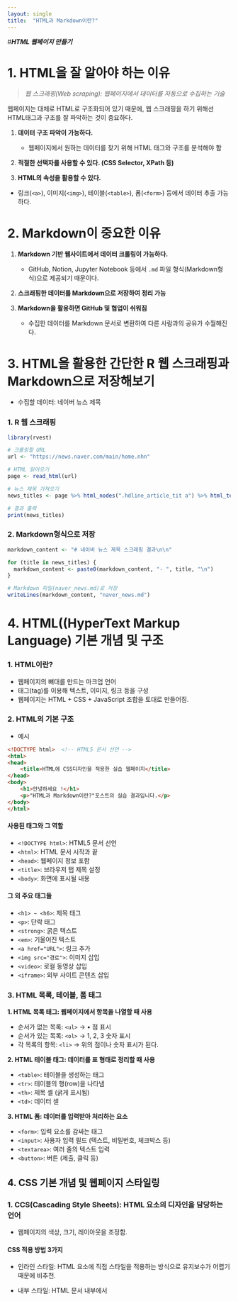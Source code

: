 ```yaml
---
layout: single
title:  "HTML과 Markdown이란?"
---
```


#***HTML 웹페이지 만들기***

# 1. HTML을 잘 알아야 하는 이유

> *웹 스크래핑(Web scraping): 웹페이지에서 데이터를 자동으로 수집하는 기술*

웹페이지는 대체로 HTML로 구조화되어 있기 때문에, 웹 스크래핑을 하기 위해선
HTML태그과 구조를 잘 파악하는 것이 중요하다.

1. **데이터 구조 파악이 가능하다.**
   - 웹페이지에서 원하는 데이터를 찾기 위해 HTML 태그와 구조를 분석해야 함

2. **적절한 선택자를 사용할 수 있다. (CSS Selector, XPath 등)**

3. **HTML의 속성을 활용할 수 있다.**
- 링크(`<a>`), 이미지(`<img>`), 테이블(`<table>`), 폼(`<form>`) 등에서 데이터 추출 가능하다.

# 2. Markdown이 중요한 이유
1. **Markdown 기반 웹사이트에서 데이터 크롤링이 가능하다.**
   - GitHub, Notion, Jupyter Notebook 등에서 `.md` 파일 형식(Markdown형식)으로 제공되기 때문이다.

2. **스크래핑한 데이터를 Markdown으로 저장하여 정리 가능**
  

3. **Markdown을 활용하면 GitHub 및 협업이 쉬워짐**
   - 수집한 데이터를 Markdown 문서로 변환하여 다른 사람과의 공유가 수월해진다.
  
# 3. HTML을 활용한 간단한 R 웹 스크래핑과 Markdown으로 저장해보기
- 수집할 데이터: 네이버 뉴스 제목

### 1. R 웹 스크래핑  
```r
library(rvest)

# 크롤링할 URL
url <- "https://news.naver.com/main/home.nhn"

# HTML 읽어오기
page <- read_html(url)

# 뉴스 제목 가져오기
news_titles <- page %>% html_nodes(".hdline_article_tit a") %>% html_text()

# 결과 출력
print(news_titles)
```

### 2. Markdown형식으로 저장

```r
markdown_content <- "# 네이버 뉴스 제목 스크래핑 결과\n\n"

for (title in news_titles) {
  markdown_content <- paste0(markdown_content, "- ", title, "\n")
}

# Markdown 파일(naver_news.md)로 저장
writeLines(markdown_content, "naver_news.md")
```

# 4. HTML((HyperText Markup Language) 기본 개념 및 구조
### 1. HTML이란?
   - 웹페이지의 뼈대를 만드는 마크업 언어
   - 태그(tag)를 이용해 텍스트, 이미지, 링크 등을 구성
   - 웹페이지는 HTML + CSS + JavaScript 조합을 토대로 만들어짐.

### 2. HTML의 기본 구조
- 예시  

```html
<!DOCTYPE html>  <!-- HTML5 문서 선언 -->
<html>
<head>
    <title>HTML에 CSS디자인을 적용한 실습 웹페이지</title>
</head>
<body>
    <h1>안녕하세요 !</h1>
    <p>"HTML과 Markdown이란?"포스트의 실습 결과입니다.</p>
</body>
</html>
```

#### 사용된 태그와 그 역할  
- `<!DOCTYPE html>`: HTML5 문서 선언  
- `<html>`: HTML 문서 시작과 끝  
- `<head>`: 웹페이지 정보 포함  
- `<title>`: 브라우저 탭 제목 설정  
- `<body>`: 화면에 표시될 내용  

#### 그 외 주요 태그들  
- `<h1> ~ <h6>`: 제목 태그  
- `<p>`: 단락 태그  
- `<strong>`: 굵은 텍스트  
- `<em>`: 기울어진 텍스트  
- `<a href="URL">`: 링크 추가  
- `<img src="경로">`: 이미지 삽입  
- `<video>`: 로컬 동영상 삽입  
- `<iframe>`: 외부 사이트 콘텐츠 삽입  


### 3. HTML 목록, 테이블, 폼 태그
 **1. HTML 목록 태그: 웹페이지에서 항목을 나열할 때 사용**
  - 순서가 없는 목록: `<ul>` -> • 점 표시
  - 순서가 있는 목록: `<ol>` -> 1, 2, 3 숫자 표시
  - 각 목록의 항목: `<li>` -> 위의 점이나 숫자 표시가 된다.  

  **2. HTML 테이블 태그: 데이터를 표 형태로 정리할 때 사용**
  - `<table>`: 테이블을 생성하는 태그
  - `<tr>`: 테이블의 행(row)을 나타냄
  - `<th>`: 제목 셀 (굵게 표시됨)
  - `<td>`: 데이터 셀  

  **3. HTML 폼: 데이터를 입력받아 처리하는 요소**
  - `<form>`: 입력 요소를 감싸는 태그
  - `<input>`: 사용자 입력 필드 (텍스트, 비밀번호, 체크박스 등)
  - `<textarea>`: 여러 줄의 텍스트 입력
  - `<button>`: 버튼 (제출, 클릭 등)

## 4. CSS 기본 개념 및 웹페이지 스타일링
### 1. CCS(Cascading Style Sheets): HTML 요소의 디자인을 담당하는 언어
  - 웹페이지의 색상, 크기, 레이아웃을 조정함.

#### CSS 적용 방법 3가지

 - 인라인 스타일: HTML 요소에 직접 스타일을 적용하는 방식으로 유지보수가 어렵기 때문에 비추천.
  
 - 내부 스타일: HTML 문서 내부에서 <style> 태그를 사용하여 스타일을 정의하는 방식으로, 작은 프로젝트에 적합하지만 관리가 어려울 수 있음.

```css
<head>
    <style>
        p {
            color: blue;
            font-size: 18px;
        }
    </style>
</head>
```

 - 외부 스타일: 별도의 CSS 파일을 만들어 HTML 문서와 연결하면 유지보수가 쉽고 여러 페이지에 동일한 스타일을 적용할 수 있음.

```css
<head>
    <link rel="stylesheet" href="styles.css">
</head>
```

### 2. CSS 기본 문법과 선택자
 - CSS 기본 문법: CSS는 선택자와 속성, 값으로 구성된다.
```css
선택자 {
    속성: 값;
}
```

 - 선택자: 스타일을 적용할 요소를 지정

 - 속성: 디자인을 변경하는 설정

 - 값: 속성에 적용할 값

#### 주요 CSS 선택자
`*` : 모든 요소 선택 ex) `* { margin: 0; }`

`태그명` : 특정 태그 선택 ex) `h1 { color: red; }`

`.클래스명` : 특정 클래스를 선택 ex) `.title { font-size: 20px; }`

`#아이디명` : 특정 ID를 선택 ex) `#header { background-color: black; }`

`,`  : 여러 요소를 동시에 선택 ex) `h1, p { color: red; }`

`A B ` : 특정 요소 안의 하위 요소를 선택 ex) `div p { color: green; }`

### 3. CSS 박스 모델과 레이아웃
- 웹페이지의 모든 요소는 박스 형태로 구성된다.
```css
.box {
    width: 300px;
    padding: 20px;
    border: 2px solid black;
    margin: 10px;
}
```

`내용(content)`: 텍스트, 이미지 등

`패딩(padding)`: 내용과 테두리 사이 여백

`테두리(border)`: 박스의 경계선

`마진(margin)`: 다른 요소와의 간격

### 4. CSS 레이아웃: display와 Flexbox 정렬
##### display  
`block`: 줄 바꿈이 있는 요소 -> 줄 바꿈이 자동으로 발생 ex) `div`,`p`

`inline`: 한 줄에 나란히 배치되는 요소 -> 모든 요소 한 줄에 나란히 배치 ex) `span`,`a`

`flex`: 요소를 유연하게 배치  
ex)
```html
<div style="display: flex; gap: 10px; background-color: lightgray; padding: 10px;">
    <div style="background-color: lightblue; padding: 20px;">박스 1</div>
    <div style="background-color: lightcoral; padding: 20px;">박스 2</div>
    <div style="background-color: lightgreen; padding: 20px;">박스 3</div>
</div>
```
##### Flexbox: 요소들을 다양한 방식으로 정렬 가능
```html
<style>
    .container {
        display: flex;
        justify-content: space-around; /* 요소들을 균등하게 배치 */
        align-items: center; /* 세로 중앙 정렬 */
        height: 200px;
        background-color: lightgray;
    }
    .box {
        width: 100px;
        height: 100px;
        background-color: skyblue;
        display: flex;
        justify-content: center;
        align-items: center;
        font-weight: bold;
    }
</style>

<div class="container">
    <div class="box">1</div>
    <div class="box">2</div>
    <div class="box">3</div>
</div>
```


## 5. 개인 웹페이지 생성 & 스타일 적용하기 실습

 - 간단한 개인 웹페이지를 만드는 데 사용할 HTML과 CSS파일을 만들어보자. 컨테이너 박스와 버튼을 스타일링하고, 모바일 위한 기본 설정을 추가하고 버튼에 마우스를 올리면 색상이 변하는 효과를 적용해본다. 이때 CSS파일은 별도로 만들어 HTML에 적용되게 한다.
 
### 실습. 개인 웹페이지 HTML파일 만들기

```html
<!DOCTYPE html>
<html lang="ko">
<head>
    <meta charset="UTF-8">
    <meta name="viewport" content="width=device-width, initial-scale=1.0">
    <title> HTML에 CSS디자인을 적용한 실습 웹페이지</title>
    <link rel="stylesheet" href="실습style.css">
</head>
<body>
    <div class="container">
        <h1>안녕하세요 !</h1>
        <p>"HTML과 Markdown이란?"포스트의 실습 결과입니다.</p>
        <button class="styled-button">클릭하세요</button>
    </div>
</body>
</html>
```
*위의 코드를 메모장에 파일 이름을 실습.html으로 작성하고 파일형식은 모든 파일로 선택, 인코딩 방식은 UTF-8로 저장한 후 파일을 더블클릭하면 웹페이지에 들어갈 수 있다.*
   
#### 코드에 대한 설명
HTML 부분:
```html
<!DOCTYPE html>
<html lang="ko">
```
`<!DOCTYPE html>`: HTML5 문서임을 브라우저에게 알려줌.
`<html lang="ko">`: HTML문서가 한국어로 작성되었음을 나타낸다.

```html
<head>
    <meta charset="UTF-8">
    <meta name="viewport" content="width=device-width, initial-scale=1.0">
    <title> HTML에 CSS디자인을 적용한 실습 웹페이지</title>
    <link rel="stylesheet" href="실습style.css">
```
`<meta charset="UTF-8">`: 웹페이지의 문자 인코딩 방식을 UTF-8로 설정하여 다양한 문자가 제대로 표시되게 함.

`<meta name="viewport" content="width=device-width, initial-scale=1.0">`: 모바일에서 웹페이지가 제대로 표시되게 해주는 설정. 화면 크기에 맞게 페이지가 조정되도록 돕는다.

`<title> HTML에 CSS디자인을 적용한 실습 웹페이지</title>`: 웹페이지의 제목을 설정. 브라우저 탭에 표시된다.

` link rel="stylesheet" href="styles.css"`: 웹페이지에 적용할 디자인 CSS파일을 HTML문서와 연결해준다.

HTML 본문 부분:
```html
<body>
    <div class="container">
        <h1>안녕하세요 !</h1>
        <p>"HTML과 Markdown이란?"포스트의 실습 결과입니다.</p>
        <button class="styled-button">클릭하세요</button>
    </div>
</body>
```

`<div class="container">`: 이 div 태그는 클래스 container를 사용하여 위에서 설정한 스타일을 적용받는 박스

`<h1>안녕하세요 !</h1>`: 페이지의 제목입니다. h1 태그는 가장 중요한 제목을 의미

`<p>"HTML과 Markdown이란?"포스트의 실습 결과입니다.</p>`: 페이지의 간단한 설명을 위한 문단

`<button class="styled-button">클릭하세요</button>`: 버튼을 표시하며, styled-button 클래스를 사용해 스타일을 적용


### 실습. CSS파일 만들기

```css
<head>
<style>
        body {
            background-color: #f0f8ff;
            color: #333;
            font-family: Arial, sans-serif;
            text-align: center;
            margin: 0;
            padding: 0;
        }

        .container {
            width: 50%;
            margin: 50px auto;
            padding: 20px;
            border: 2px solid #333;
            background-color: white;
            border-radius: 10px;
        }

        .styled-button {
            background-color: #007BFF;
            color: white;
            padding: 10px 20px;
            border: none;
            border-radius: 5px;
            cursor: pointer;
            font-size: 16px;
        }

        .styled-button:hover {
            background-color: #0056b3;
        }
    </style>
</head>
<head>
    <link rel="실습" href="실습style.css">
</head>
```
 *위의 코드를 메모장에 파일 이름을 실습style.css으로 작성하고 파일형식은 모든 파일로 선택, 인코딩 방식은 UTF-8로 저장한다.*

#### 코드에 대한 설명
`<style>`: 적용할 스타일 코드가 들어갈 부분 (`</style>`: 스타일 코드 마침)
 
```css
body {
    background-color: #f0f8ff;
    color: #333;
    font-family: Arial, sans-serif;
    text-align: center;
    margin: 0;
    padding: 0;
}
```

`body`: 웹페이지의 전체 배경과 기본 텍스트 스타일을 설정.

`background-color: #f0f8ff;`: 배경색을 연한 하늘색으로 지정.

`color: #333;`: 텍스트 색을 진한 회색으로 설정.

`font-family: Arial, sans-serif;`: 기본 글꼴을 Arial로 설정하고, Arial이 없을 경우 sans-serif 글꼴을 사용.

`text-align: center;`: 텍스트를 가운데 정렬.

`margin: 0; padding: 0;`: 브라우저 기본 여백을 없앤다.

```css
.container {
    width: 50%;
    margin: 50px auto;
    padding: 20px;
    border: 2px solid #333;
    background-color: white;
    border-radius: 10px;
}
```

`.container`: 이 클래스는 웹페이지에서 내용을 감싸는 박스의 스타일을 설정

`width: 50%;`: 박스의 너비를 페이지 너비의 50%로 설정

`margin: 50px auto;`: 상하 여백을 50px로 설정하고, 좌우는 자동으로 정렬하여 가운데 위치시킴

`padding: 20px;`: 박스 안쪽 여백을 20px로 설정

`border: 2px solid #333;`: 박스에 2px 두께의 검은색 실선 테두리를 설정

`background-color`: white;: 박스 배경을 흰색으로 설정

`border-radius: 10px;`: 박스의 모서리를 둥글게 만듦

```css
.styled-button {
    background-color: #007BFF;
    color: white;
    padding: 10px 20px;
    border: none;
    border-radius: 5px;
    cursor: pointer;
    font-size: 16px;
}
```
`.styled-button`: 이 클래스는 버튼의 스타일을 설정

`background-color`: #007BFF;: 버튼의 배경색을 파란색으로 설정

`color: white;`: 버튼 텍스트 색을 흰색으로 설정

`padding: 10px 20px;`: 버튼 안쪽 여백을 설정하여 버튼이 커지게 함. (상하 10px, 좌우 20px)

`border: none;`: 버튼 테두리를 없앰

`border-radius: 5px;`: 버튼 모서리를 둥글게 만듦

`cursor: pointer;`: 버튼 위에 마우스를 올렸을 때 손 모양 커서가 표시되도록 함.

`font-size: 16px;`: 버튼 텍스트 크기를 16px로 설정

```css
.styled-button:hover {
    background-color: #0056b3;
}
```

`.styled-button:hover`: 사용자가 버튼에 마우스를 올리면 배경색이 어두운 파란색으로 변경

`background-color: #0056b3;`: 마우스를 올렸을 때 배경색을 파란색에서 어두운 파란색으로 변경

# 5. Markdown이란?
 - 간단한 문법으로 문서를 작성하는 마크업 언어
 - HTML보다 쉽고 가독성이 좋다.
 - GitHub, Jupyter Notebook, Rmarkdown 등에서 활용된다.

### 1. 기본적인 마크다운 문법
1. 제목(Header) 만들기
```
#제목 1
##제목 2
###제목 3
```
2. 강조(Emphasis) 표현하기
```
*기울임* or _기울임_
**굵게** or __굵게__
~~취소선~~
```
3. 목록(List) 만들기
#### 순서없는 목록
```
-항목 1
  -하위 항목 1-1
  -하위 항목 1-2
-항목 2
```
#### 순서 있는 목록
```
1. 첫 번째 항목
2. 두 번째 항목
3. 세 번째 항목
```
4. 표, 코드 블록, 수식
 - 표: 파이프(|)와 하이픈(-)을 사용해 표를 만들 수 있다.
```
| 이름   | 나이 | 직업          |
|--------|------|--------------|
| 홍길동 | 30   | 데이터 분석가 |
| 이순신 | 45   | 연구원        |
```
 **실행결과**

| 이름   | 나이 | 직업          |
|--------|------|--------------|
| 홍길동 | 30   | 데이터 분석가 |
| 이순신 | 45   | 연구원        |

 - 코드 블록: 코드나 명령어를 문서 내에서 깔끔하게 정리해준다.  
**인라인 코드**  
`summary(data)`
```
`summary(data)`
```
**여러 줄 코드 블록(R코드)**
```r
head(data)
summary(data)
```

````
```r
head(data)
summary(data)
```
````


### 2. RMarkdown 문서 구조
1. YAML헤더: 문서 제목, 작성자, 날짜, 출력 형식을 지정한다.

```
---
title: "RMarkdown 문서 예제"
author: "홍길동"
date: "`r Sys.Date()`"
output: html_document
---
```
2. R코드 청크(```{r})
 - R코드를 문서 안에서 실행하고, 결과를 출력할 수 있다.
```r
```{r}
summary(data)
```
3. R코드 청크 옵션  

| 옵션           | 설명                         |  
|---------------|----------------------------|  
| `eval=FALSE`  | 코드를 실행하지 않음        |  
| `echo=FALSE`  | 코드 출력 없이 결과만 표시  |  
| `message=FALSE` | 메시지 출력 생략          |  
| `warning=FALSE` | 경고 메시지 숨김          |  

4. 수식 작성 by LaTeX문법  
**인라인 수식**:`$E = mc^2$`  
$E = mc^2$

**블록 수식**
$$
E = mc^2
$$

```
$$
E = mc^2
$$
```
